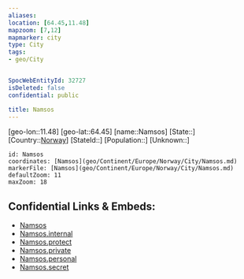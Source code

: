 ```yaml
---
aliases: 
location: [64.45,11.48]
mapzoom: [7,12] 
mapmarker: city 
type: City
tags:
- geo/City


SpocWebEntityId: 32727
isDeleted: false
confidential: public

title: Namsos
---
```

[geo-lon::11.48]
[geo-lat::64.45]
[name::Namsos]
[State::]
[Country::[Norway](geo/Continent/Europe/Norway.md)]
[StateId::]
[Population::]
[Unknown::]


```leaflet
id: Namsos
coordinates: [Namsos](geo/Continent/Europe/Norway/City/Namsos.md)
markerFile: [Namsos](geo/Continent/Europe/Norway/City/Namsos.md)
defaultZoom: 11 
maxZoom: 18
```


## Confidential Links & Embeds: 
- [Namsos](../../../../../../_public/geo/Continent/Europe/Norway/City/Namsos.md) 
- [Namsos.internal](../../../../../../_internal/geo/Continent/Europe/Norway/City/Namsos.internal.md) 
- [Namsos.protect](../../../../../../_protect/geo/Continent/Europe/Norway/City/Namsos.protect.md) 
- [Namsos.private](../../../../../../_private/geo/Continent/Europe/Norway/City/Namsos.private.md) 
- [Namsos.personal](../../../../../../_personal/geo/Continent/Europe/Norway/City/Namsos.personal.md) 
- [Namsos.secret](../../../../../../_secret/geo/Continent/Europe/Norway/City/Namsos.secret.md) 

